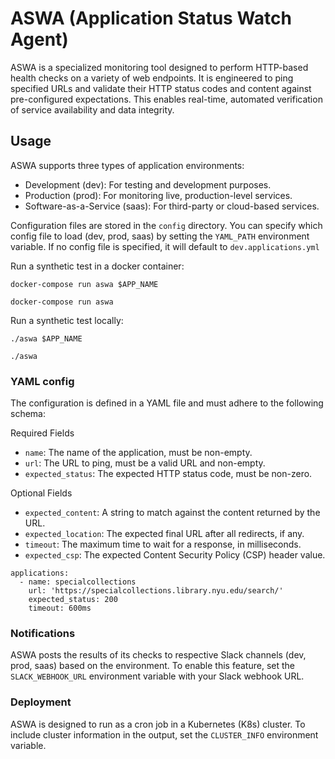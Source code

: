 # ASWA (Application Status Watch Agent)

ASWA is a specialized monitoring tool designed to perform HTTP-based health checks on a variety of web endpoints.
It is engineered to ping specified URLs and validate their HTTP status codes and content against pre-configured expectations.
This enables real-time, automated verification of service availability and data integrity.

## Usage

ASWA supports three types of application environments:

* Development (dev): For testing and development purposes.
* Production (prod): For monitoring live, production-level services.
* Software-as-a-Service (saas): For third-party or cloud-based services.

Configuration files are stored in the `config` directory. You can specify which config file to load (dev, prod, saas) by setting the `YAML_PATH` environment variable. 
If no config file is specified, it will default to `dev.applications.yml`

Run a synthetic test in a docker container:

```
docker-compose run aswa $APP_NAME

docker-compose run aswa

```

Run a synthetic test locally:

```
./aswa $APP_NAME

./aswa 
```

### YAML config

The configuration is defined in a YAML file and must adhere to the following schema:

Required Fields
* `name`: The name of the application, must be non-empty.
* `url`: The URL to ping, must be a valid URL and non-empty.
* `expected_status`: The expected HTTP status code, must be non-zero.

Optional Fields
* `expected_content`: A string to match against the content returned by the URL.
* `expected_location`: The expected final URL after all redirects, if any.
* `timeout`: The maximum time to wait for a response, in milliseconds.
* `expected_csp`: The expected Content Security Policy (CSP) header value.

~~~ {.yml}
applications:
  - name: specialcollections
    url: 'https://specialcollections.library.nyu.edu/search/'
    expected_status: 200
    timeout: 600ms
~~~

### Notifications
ASWA posts the results of its checks to respective Slack channels (dev, prod, saas) based on the environment. 
To enable this feature, set the `SLACK_WEBHOOK_URL` environment variable with your Slack webhook URL.

### Deployment
ASWA is designed to run as a cron job in a Kubernetes (K8s) cluster. 
To include cluster information in the output, set the `CLUSTER_INFO` environment variable.
